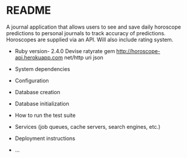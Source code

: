 # README

A journal application that allows users to see and save daily horoscope predictions to personal journals to track accuracy of predictions.  Horoscopes are supplied via an API.  Will also include rating system.


* Ruby version- 2.4.0
  Devise
  ratyrate gem
  http://horoscope-api.herokuapp.com
  net/http
  uri
  json

* System dependencies

* Configuration

* Database creation

* Database initialization

* How to run the test suite

* Services (job queues, cache servers, search engines, etc.)

* Deployment instructions

* ...
